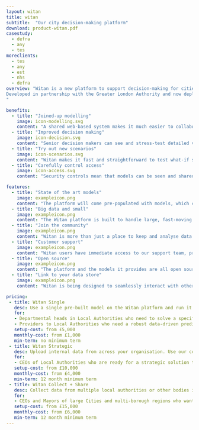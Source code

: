 ```yaml
---
layout: witan
title: witan
subtitle:  "Our city decision-making platform"
download: product-witan.pdf
casestudy:
  - defra
  - any
  - tes
moreclients:
  - tes
  - any
  - est
  - nhs
  - defra
overview: "Witan is a new platform to support decision-making for cities.
Developed in partnership with the Greater London Authority and now deployed with London’s 33 boroughs, it provides modelling tools and data management processes to help solve real city planning challenges.
"

benefits:
  - title: "Joined-up modelling"
    image: icon-modelling.svg
    content: "A shared web-based system makes it much easier to collaborate across interdependent teams whose models need to match up, for example housing and population."
  - title: "Improved decision making"
    image: icon-decision.svg
    content: "Senior decision makers can see and stress-test detailed versions and variations of projections, to help them make more data-driven decisions."
  - title: "Try out new scenarios"
    image: icon-scenarios.svg
    content: "Witan makes it fast and straightforward to test what-if scenarios where assumptions may change, for example seeing the implications of an increase in immigration for an area."
  - title: "Carefully control access"
    image: icon-access.svg
    content: "Security controls mean that models can be seen and shared only among the colleagues who need them, without needing to be completely locked away from everyone."

features:
  - title: "State of the art models"
    image: exampleicon.png
    content: "The platform will come pre-populated with models, which can be customised depending on your requirements. These will include demography, employment, local planning, waste and energy models."
  - title: "Big data and small"
    image: exampleicon.png
    content: "The Witan platform is built to handle large, fast-moving data sets such as sensor data, as well as small, less frequently updated data such as housing projections."
  - title: "Join the community"
    image: exampleicon.png
    content: "Witan is more than just a place to keep and analyse data. It’s a place to find other people who can help you find and use data. Through Witan, you will be able to get in contact with people around the world who are looking to solve similar city planning challenges."
  - title: "Customer support"
    image: exampleicon.png
    content: "Witan users have immediate access to our support team, providing you with technical and modelling help. Just click the ‘help’ button and let us know what you need help with, and one of our experts will get in touch. "
  - title: "Open source"
    image: exampleicon.png
    content: "The platform and the models it provides are all open source. Organisations can download and run their own version of Witan, or we can host and manage Witan for you."
  - title: "Link to your data store"
    image: exampleicon.png
    content: "Witan is being designed to seamlessly interact with other APIs, allowing you to use Witan to run models using data from both the Witan API and any other APIs available. "

pricing:
 - title: Witan Single
   desc: Use a single pre-built model on the Witan platform and run it with your own organisation’s data. Run unlimited scenarios. Share the results internally and externally.
   for:
   - Departmental heads in Local Authorities who need to solve a specific problem, on a one-off or ongoing basis.
   - Providers to Local Authorities who need a robust data-driven predictive model
   setup-cost: from £5,000
   monthly-cost: from £1,000
   min-term: no minimum term
 - title: Witan Strategic
   desc: Upload internal data from across your organisation. Use our core model set of pre-built models for cities and local government. Transform your data the way you need it. Control the sharing of all the data and results.
   for:
   - CEOs of Local Authorities who are ready for a strategic solution to data sharing and data-driven decision-making across their organisation.
   setup-cost: from £10,000
   monthly-cost: from £4,000
   min-term: 12 month minimum term
 - title: Witan Collect + Share
   desc: Collect data from multiple local authorities or other bodies in a structured, schema-checked way. Use our core model set of pre-built models. Control the sharing of the data uploaded and the results.
   for:
   - CEOs and Mayors of large Cities and multi-borough regions who want to embrace data-driven decision-making, and have a need to collect data from multiple local authorities.
   setup-cost: from £15,000
   monthly-cost: from £6,000
   min-term: 12 month minimum term
---
```


